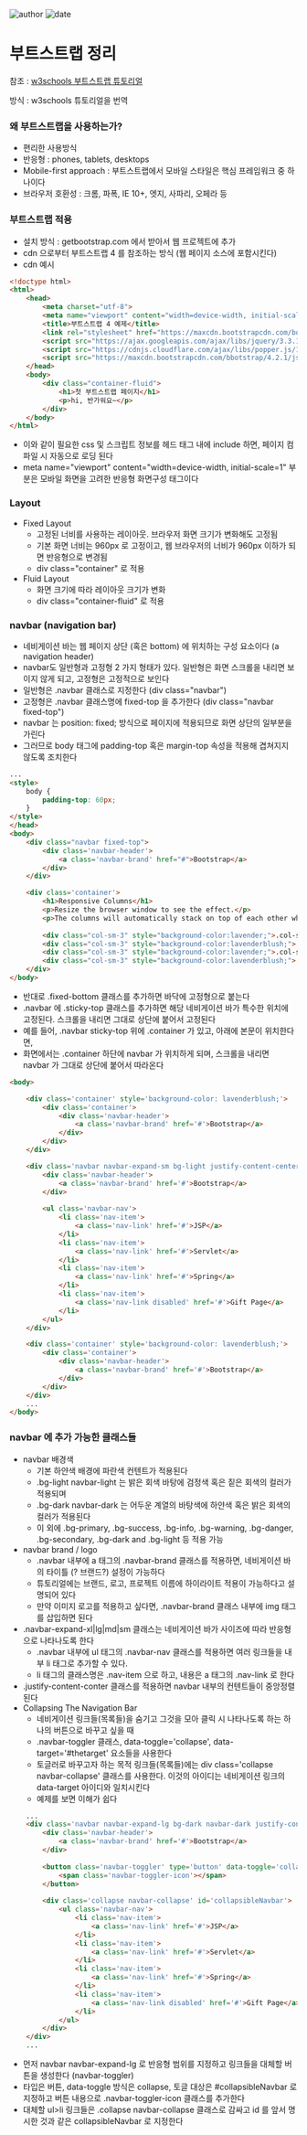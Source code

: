 ﻿
![author](https://img.shields.io/badge/author-daesungRa-lightgray.svg?style=flat-square)
![date](https://img.shields.io/badge/date-190128-lightgray.svg?style=flat-square)

# 부트스트랩 정리

참조 : [w3schools 부트스트랩 튜토리얼](https://www.w3schools.com/bootstrap4/)

방식 : w3schools 튜토리얼을 번역

### 왜 부트스트랩을 사용하는가?

- 편리한 사용방식
- 반응형 : phones, tablets, desktops
- Mobile-first approach : 부트스트랩에서 모바일 스타일은 핵심 프레임워크 중 하나이다
- 브라우저 호환성 : 크롬, 파폭, IE 10+, 엣지, 사파리, 오페라 등

### 부트스트랩 적용

- 설치 방식 : getbootstrap.com 에서 받아서 웹 프로젝트에 추가
- cdn 으로부터 부트스트랩 4 를 참조하는 방식 (웹 페이지 소스에 포함시킨다)
- cdn 예시

```HTML
<!doctype html>
<html>
	<head>
		<meta charset="utf-8">
		<meta name="viewport" content="width=device-width, initial-scale=1">
		<title>부트스트랩 4 예제</title>
		<link rel="stylesheet" href="https://maxcdn.bootstrapcdn.com/bootstrap/4.2.1/css/bootstrap.min.css">
		<script src="https://ajax.googleapis.com/ajax/libs/jquery/3.3.1/jquery.min.js"></script>
		<script src="https://cdnjs.cloudflare.com/ajax/libs/popper.js/1.14.6/umd/popper.min.js"></script>
		<script src="https://maxcdn.bootstrapcdn.com/bbotstrap/4.2.1/js/bootstrap.min.js"></script>
	</head>
	<body>
		<div class="container-fluid">
			<h1>첫 부트스트랩 페이지</h1>
			<p>hi, 반가워요~</p>
		</div>
	</body>
</html>
```

- 이와 같이 필요한 css 및 스크립트 정보를 헤드 태그 내에 include 하면, 페이지 컴파일 시 자동으로 로딩 된다
- meta name="viewport" content="width=device-width, initial-scale=1" 부분은 모바일 화면을 고려한 반응형 화면구성 태그이다

### Layout

- Fixed Layout
	* 고정된 너비를 사용하는 레이아웃. 브라우저 화면 크기가 변화해도 고정됨
	* 기본 화면 너비는 960px 로 고정이고, 웹 브라우저의 너비가 960px 이하가 되면 반응형으로 변경됨
	* div class="container" 로 적용
- Fluid Layout
	* 화면 크기에 따라 레이아웃 크기가 변화
	* div class="container-fluid" 로 적용

### navbar (navigation bar)

- 네비게이션 바는 웹 페이지 상단 (혹은 bottom) 에 위치하는 구성 요소이다 (a navigation header)
- navbar도 일반형과 고정형 2 가지 형태가 있다. 일반형은 화면 스크롤을 내리면 보이지 않게 되고, 고정형은 고정적으로 보인다
- 일반형은 .navbar 클래스로 지정한다 (div class="navbar")
- 고정형은 .navbar 클래스명에 fixed-top 을 추가한다 (div class="navbar fixed-top")
- navbar 는 position: fixed; 방식으로 페이지에 적용되므로 화면 상단의 일부분을 가린다
- 그러므로 body 태그에 padding-top 혹은 margin-top 속성을 적용해 겹쳐지지 않도록 조치한다

```HTML
...
<style>
	body {
		padding-top: 60px;
	}
</style>
</head>
<body>
	<div class="navbar fixed-top">
		<div class='navbar-header'>
			<a class='navbar-brand' href="#">Bootstrap</a>
		</div>
	</div>

	<div class='container'>
		<h1>Responsive Columns</h1>
		<p>Resize the browser window to see the effect.</p>
		<p>The columns will automatically stack on top of each other when the screen is less than 576px wide.</p>
		
		<div class="col-sm-3" style="background-color:lavender;">.col-sm-3</div>
		<div class="col-sm-3" style="background-color:lavenderblush;">.col-sm-3</div>
		<div class="col-sm-3" style="background-color:lavender;">.col-sm-3</div>
		<div class="col-sm-3" style="background-color:lavenderblush;">.col-sm-3</div>
	</div>
</body>
```

- 반대로 .fixed-bottom 클래스를 추가하면 바닥에 고정형으로 붙는다
- .navbar 에 .sticky-top 클래스를 추가하면 해당 네비게이션 바가 특수한 위치에 고정된다. 스크롤을 내리면 그대로 상단에 붙어서 고정된다
- 예를 들어, .navbar sticky-top 위에 .container 가 있고, 아래에 본문이 위치한다면,
- 화면에서는 .container 하단에 navbar 가 위치하게 되며, 스크롤을 내리면 navbar 가 그대로 상단에 붙어서 따라온다

```HTML
<body>

	<div class='container' style='background-color: lavenderblush;'>
		<div class='container'>
			<div class='navbar-header'>
				<a class='navbar-brand' href='#'>Bootstrap</a>
			</div>
		</div>
	</div>

	<div class='navbar navbar-expand-sm bg-light justify-content-center sticky-top'>
		<div class='navbar-header'>
			<a class='navbar-brand' href='#'>Bootstrap</a>
		</div>
		
		<ul class='navbar-nav'>
			<li class='nav-item'>
				<a class='nav-link' href='#'>JSP</a>
			</li>
			<li class='nav-item'>
				<a class='nav-link' href='#'>Servlet</a>
			</li>
			<li class='nav-item'>
				<a class='nav-link' href='#'>Spring</a>
			</li>
			<li class='nav-item'>
				<a class='nav-link disabled' href='#'>Gift Page</a>
			</li>
		</ul>
	</div>

	<div class='container' style='background-color: lavenderblush;'>
		<div class='container'>
			<div class='navbar-header'>
				<a class='navbar-brand' href='#'>Bootstrap</a>
			</div>
		</div>
	</div>
	...
</body>
```
### navbar 에 추가 가능한 클래스들

- navbar 배경색
	* 기본 하얀색 배경에 파란색 컨텐트가 적용된다
	* .bg-light navbar-light 는 밝은 회색 바탕에 검정색 혹은 짙은 회색의 컬러가 적용되며
	* .bg-dark navbar-dark 는 어두운 계열의 바탕색에 하얀색 혹은 밝은 회색의 컬러가 적용된다
	* 이 외에 .bg-primary, .bg-success, .bg-info, .bg-warning, .bg-danger, .bg-secondary, .bg-dark and .bg-light 등 적용 가능
- navbar brand / logo
	* .navbar 내부에 a 태그의 .navbar-brand 클래스를 적용하면, 네비게이션 바의 타이틀 (? 브랜드?) 설정이 가능하다
	* 튜토리얼에는 브랜드, 로고, 프로젝트 이름에 하이라이트 적용이 가능하다고 설명되어 있다
	* 만약 이미지 로고를 적용하고 싶다면, .navbar-brand 클래스 내부에 img 태그를 삽입하면 된다
- .navbar-expand-xl|lg|md|sm 클래스는 네비게이션 바가 사이즈에 따라 반응형으로 나타나도록 한다
	* .navbar 내부에 ul 태그의 .navbar-nav 클래스를 적용하면 여러 링크들을 내부 li 태그로 추가할 수 있다.
	* li 태그의 클래스명은 .nav-item 으로 하고, 내용은 a 태그의 .nav-link 로 한다
- .justify-content-conter 클래스를 적용하면 navbar 내부의 컨텐트들이 중앙정렬된다
- Collapsing The Navigation Bar
	* 네비게이션 링크들(목록들)을 숨기고 그것을 모아 클릭 시 나타나도록 하는 하나의 버튼으로 바꾸고 싶을 때
	* .navbar-toggler 클래스, data-toggle='collapse', data-target='#thetarget' 요소들을 사용한다
	* 토글러로 바꾸고자 하는 목적 링크들(목록들)에는 div class='collapse navbar-collapse' 클래스를 사용한다. 이것의 아이디는 네비게이션 링크의 data-target 아이디와 일치시킨다
	* 예제를 보면 이해가 쉽다

```HTML
	...
	<div class='navbar navbar-expand-lg bg-dark navbar-dark justify-content-center sticky-top'>
		<div class='navbar-header'>
			<a class='navbar-brand' href='#'>Bootstrap</a>
		</div>
		
		<button class='navbar-toggler' type='button' data-toggle='collapse' data-target='#collapsibleNavbar'>
			<span class='navbar-toggler-icon'></span>
		</button>
		
		<div class='collapse navbar-collapse' id='collapsibleNavbar'>
			<ul class='navbar-nav'>
				<li class='nav-item'>
					<a class='nav-link' href='#'>JSP</a>
				</li>
				<li class='nav-item'>
					<a class='nav-link' href='#'>Servlet</a>
				</li>
				<li class='nav-item'>
					<a class='nav-link' href='#'>Spring</a>
				</li>
				<li class='nav-item'>
					<a class='nav-link disabled' href='#'>Gift Page</a>
				</li>
			</ul>
		</div>
	</div>
	...
```

- 먼저 navbar navbar-expand-lg 로 반응형 범위를 지정하고 링크들을 대체할 버튼을 생성한다 (navbar-toggler)
- 타입은 버튼, data-toggle 방식은 collapse, 토글 대상은 #collapsibleNavbar 로 지정하고 버튼 내용으로 .navbar-toggler-icon 클래스를 추가한다
- 대체할 ul>li 링크들은 .collapse navbar-collapse 클래스로 감싸고 id 를 앞서 명시한 것과 같은 collapsibleNavbar 로 지정한다






















